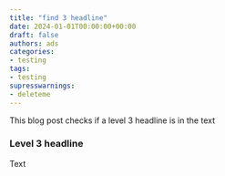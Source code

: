 ```yaml
---
title: "find 3 headline"
date: 2024-01-01T00:00:00+00:00
draft: false
authors: ads
categories:
- testing
tags:
- testing
supresswarnings:
- deleteme
---
```


This blog post checks if a level 3 headline is in the text

### Level 3 headline

Text
